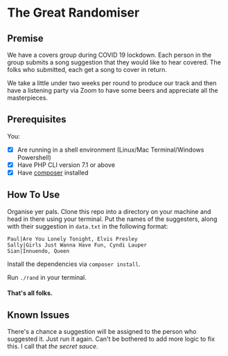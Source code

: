 # The Great Randomiser

## Premise

We have a covers group during COVID 19 lockdown.
Each person in the group submits a song suggestion that they would like to hear covered.
The folks who submitted, each get a song to cover in return.

We take a little under two weeks per round to produce our track and then have a listening party via Zoom to have some beers and appreciate all the masterpieces.

## Prerequisites

You:
- [x] Are running in a shell environment (Linux/Mac Terminal/Windows Powershell)
- [x] Have PHP CLI version 7.1 or above
- [x] Have [composer](https://getcomposer.org/) installed

## How To Use

Organise yer pals. Clone this repo into a directory on your machine and head in there using your terminal. Put the names of the suggesters, along with their suggestion in `data.txt` in the following format:

```text
Paul|Are You Lonely Tonight, Elvis Presley
Sally|Girls Just Wanna Have Fun, Cyndi Lauper
Sian|Innuendo, Queen
```

Install the dependencies via `composer install`.

Run `./rand` in your terminal.

#### That's all folks.

## Known Issues

There's a chance a suggestion will be assigned to the person who suggested it. Just run it again. Can't be bothered to add more logic to fix this. I call that *the secret sauce*.
